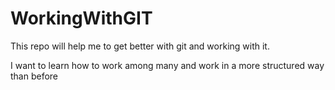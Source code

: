 # WorkingWithGIT
This repo will help me to get better with git and working with it.

I want to learn how to work among many and work in a more structured way than before
